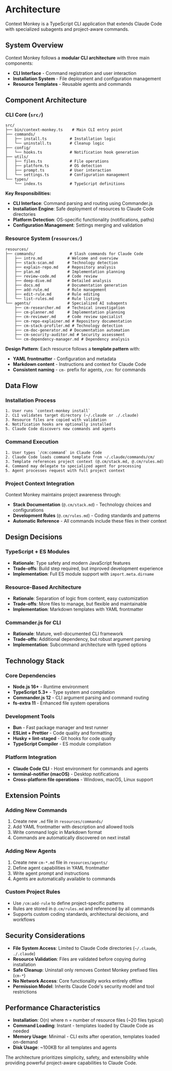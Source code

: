 # Architecture

Context Monkey is a TypeScript CLI application that extends Claude Code with specialized subagents and project-aware commands.

## System Overview

Context Monkey follows a **modular CLI architecture** with three main components:

- **CLI Interface** - Command registration and user interaction
- **Installation System** - File deployment and configuration management
- **Resource Templates** - Reusable agents and commands

## Component Architecture

### CLI Core (`src/`)

```
src/
├── bin/context-monkey.ts    # Main CLI entry point
├── commands/
│   ├── install.ts          # Installation logic
│   └── uninstall.ts        # Cleanup logic
├── config/
│   └── hooks.ts            # Notification hook generation
├── utils/
│   ├── files.ts            # File operations
│   ├── platform.ts         # OS detection
│   ├── prompt.ts           # User interaction
│   └── settings.ts         # Configuration management
└── types/
    └── index.ts            # TypeScript definitions
```

**Key Responsibilities:**

- **CLI Interface**: Command parsing and routing using Commander.js
- **Installation Engine**: Safe deployment of resources to Claude Code directories
- **Platform Detection**: OS-specific functionality (notifications, paths)
- **Configuration Management**: Settings merging and validation

### Resource System (`resources/`)

```
resources/
├── commands/               # Slash commands for Claude Code
│   ├── intro.md           # Welcome and overview
│   ├── stack-scan.md      # Technology detection
│   ├── explain-repo.md    # Repository analysis
│   ├── plan.md            # Implementation planning
│   ├── review-code.md     # Code review
│   ├── deep-dive.md       # Detailed analysis
│   ├── docs.md            # Documentation generation
│   ├── add-rule.md        # Rule management
│   ├── edit-rule.md       # Rule editing
│   └── list-rules.md      # Rule listing
└── agents/                # Specialized AI subagents
    ├── cm-researcher.md   # Technical investigation
    ├── cm-planner.md      # Implementation planning
    ├── cm-reviewer.md     # Code review specialist
    ├── cm-repo-explainer.md # Repository documentation
    ├── cm-stack-profiler.md # Technology detection
    ├── cm-doc-generator.md # Documentation automation
    ├── cm-security-auditor.md # Security assessment
    └── cm-dependency-manager.md # Dependency analysis
```

**Design Pattern**: Each resource follows a **template pattern** with:

- **YAML frontmatter** - Configuration and metadata
- **Markdown content** - Instructions and context for Claude Code
- **Consistent naming** - `cm-` prefix for agents, `/cm:` for commands

## Data Flow

### Installation Process

```
1. User runs `context-monkey install`
2. CLI validates target directory (~/.claude or ./.claude)
3. Resource files are copied with validation
4. Notification hooks are optionally installed
5. Claude Code discovers new commands and agents
```

### Command Execution

```
1. User types `/cm:command` in Claude Code
2. Claude Code loads command template from ~/.claude/commands/cm/
3. Template references project context (@.cm/stack.md, @.cm/rules.md)
4. Command may delegate to specialized agent for processing
5. Agent processes request with full project context
```

### Project Context Integration

Context Monkey maintains project awareness through:

- **Stack Documentation** (`@.cm/stack.md`) - Technology choices and configurations
- **Development Rules** (`@.cm/rules.md`) - Coding standards and patterns
- **Automatic Reference** - All commands include these files in their context

## Design Decisions

### TypeScript + ES Modules

- **Rationale**: Type safety and modern JavaScript features
- **Trade-offs**: Build step required, but improved development experience
- **Implementation**: Full ES module support with `import.meta.dirname`

### Resource-Based Architecture

- **Rationale**: Separation of logic from content, easy customization
- **Trade-offs**: More files to manage, but flexible and maintainable
- **Implementation**: Markdown templates with YAML frontmatter

### Commander.js for CLI

- **Rationale**: Mature, well-documented CLI framework
- **Trade-offs**: Additional dependency, but robust argument parsing
- **Implementation**: Subcommand architecture with typed options

## Technology Stack

### Core Dependencies

- **Node.js 16+** - Runtime environment
- **TypeScript 5.3+** - Type system and compilation
- **Commander.js 12** - CLI argument parsing and command routing
- **fs-extra 11** - Enhanced file system operations

### Development Tools

- **Bun** - Fast package manager and test runner
- **ESLint + Prettier** - Code quality and formatting
- **Husky + lint-staged** - Git hooks for code quality
- **TypeScript Compiler** - ES module compilation

### Platform Integration

- **Claude Code CLI** - Host environment for commands and agents
- **terminal-notifier (macOS)** - Desktop notifications
- **Cross-platform file operations** - Windows, macOS, Linux support

## Extension Points

### Adding New Commands

1. Create new `.md` file in `resources/commands/`
2. Add YAML frontmatter with description and allowed tools
3. Write command logic in Markdown format
4. Commands are automatically discovered on next install

### Adding New Agents

1. Create new `cm-*.md` file in `resources/agents/`
2. Define agent capabilities in YAML frontmatter
3. Write agent prompt and instructions
4. Agents are automatically available to commands

### Custom Project Rules

- Use `/cm:add-rule` to define project-specific patterns
- Rules are stored in `@.cm/rules.md` and referenced by all commands
- Supports custom coding standards, architectural decisions, and workflows

## Security Considerations

- **File System Access**: Limited to Claude Code directories (`~/.claude`, `./.claude`)
- **Resource Validation**: Files are validated before copying during installation
- **Safe Cleanup**: Uninstall only removes Context Monkey prefixed files (`cm-*`)
- **No Network Access**: Core functionality works entirely offline
- **Permission Model**: Inherits Claude Code's security model and tool restrictions

## Performance Characteristics

- **Installation**: O(n) where n = number of resource files (~20 files typical)
- **Command Loading**: Instant - templates loaded by Claude Code as needed
- **Memory Usage**: Minimal - CLI exits after operation, templates loaded on-demand
- **Disk Usage**: ~100KB for all templates and agents

The architecture prioritizes simplicity, safety, and extensibility while providing powerful project-aware capabilities to Claude Code.
